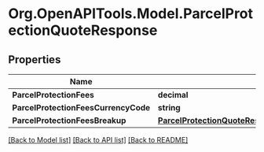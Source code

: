 
# Org.OpenAPITools.Model.ParcelProtectionQuoteResponse

## Properties

Name | Type | Description | Notes
------------ | ------------- | ------------- | -------------
**ParcelProtectionFees** | **decimal** |  | 
**ParcelProtectionFeesCurrencyCode** | **string** |  | 
**ParcelProtectionFeesBreakup** | [**ParcelProtectionQuoteResponseParcelProtectionFeesBreakup**](ParcelProtectionQuoteResponseParcelProtectionFeesBreakup.md) |  | 

[[Back to Model list]](../README.md#documentation-for-models)
[[Back to API list]](../README.md#documentation-for-api-endpoints)
[[Back to README]](../README.md)

